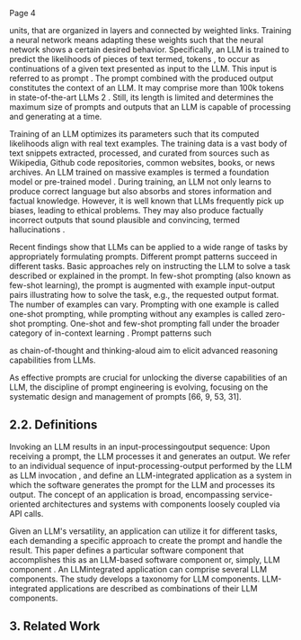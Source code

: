 Page 4

units, that are organized in layers and connected by weighted links. Training a neural network means adapting these weights such that the neural network shows a certain desired behavior. Specifically, an LLM is trained to predict the likelihoods of pieces of text termed, tokens , to occur as continuations of a given text presented as input to the LLM. This input is referred to as prompt . The prompt combined with the produced output constitutes the context of an LLM. It may comprise more than 100k tokens in state-of-the-art LLMs 2 . Still, its length is limited and determines the maximum size of prompts and outputs that an LLM is capable of processing and generating at a time.

Training of an LLM optimizes its parameters such that its computed likelihoods align with real text examples. The training data is a vast body of text snippets extracted, processed, and curated from sources such as Wikipedia, Github code repositories, common websites, books, or news archives. An LLM trained on massive examples is termed a foundation model or pre-trained model . During training, an LLM not only learns to produce correct language but also absorbs and stores information and factual knowledge. However, it is well known that LLMs frequently pick up biases, leading to ethical problems. They may also produce factually incorrect outputs that sound plausible and convincing, termed hallucinations .

Recent findings show that LLMs can be applied to a wide range of tasks by appropriately formulating prompts. Different prompt patterns succeed in different tasks. Basic approaches rely on instructing the LLM to solve a task described or explained in the prompt. In few-shot prompting (also known as few-shot learning), the prompt is augmented with example input-output pairs illustrating how to solve the task, e.g., the requested output format. The number of examples can vary. Prompting with one example is called one-shot prompting, while prompting without any examples is called zero-shot prompting. One-shot and few-shot prompting fall under the broader category of in-context learning . Prompt patterns such

as chain-of-thought and thinking-aloud aim to elicit advanced reasoning capabilities from LLMs.

As effective prompts are crucial for unlocking the diverse capabilities of an LLM, the discipline of prompt engineering is evolving, focusing on the systematic design and management of prompts [66, 9, 53, 31].

## 2.2. Definitions

Invoking an LLM results in an input-processingoutput sequence: Upon receiving a prompt, the LLM processes it and generates an output. We refer to an individual sequence of input-processing-output performed by the LLM as LLM invocation , and define an LLM-integrated application as a system in which the software generates the prompt for the LLM and processes its output. The concept of an application is broad, encompassing service-oriented architectures and systems with components loosely coupled via API calls.

Given an LLM's versatility, an application can utilize it for different tasks, each demanding a specific approach to create the prompt and handle the result. This paper defines a particular software component that accomplishes this as an LLM-based software component or, simply, LLM component . An LLMintegrated application can comprise several LLM components. The study develops a taxonomy for LLM components. LLM-integrated applications are described as combinations of their LLM components.

## 3. Related Work